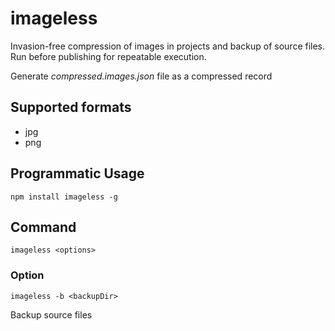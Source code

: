 # imageless
Invasion-free compression of images in projects and backup of source files. Run before publishing for repeatable execution.

Generate *compressed.images.json* file as a compressed record

## Supported formats
* jpg
* png

## Programmatic Usage
```
npm install imageless -g
```

## Command
```
imageless <options>
```

### Option
```
imageless -b <backupDir>
```
Backup source files
